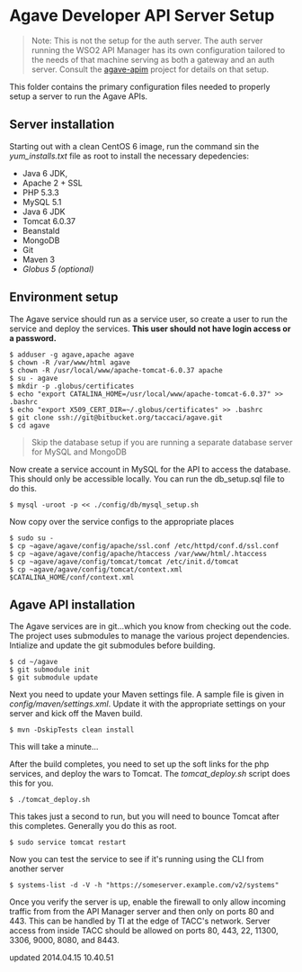 # Agave Developer API Server Setup

> Note: This is not the setup for the auth server. The auth server running the WSO2 API Manager has its own configuration tailored to the needs of that machine serving as both a gateway and an auth server. Consult the [agave-apim](https://bitbucket.org/taccaci/agave-apim) project for details on that setup.

This folder contains the primary configuration files needed to properly setup a server to run the Agave APIs. 


## Server installation

Starting out with a clean CentOS 6 image, run the command sin the *yum_installs.txt* file as root to install the necessary depedencies:

* Java 6 JDK,
* Apache 2 + SSL
* PHP 5.3.3
* MySQL 5.1
* Java 6 JDK 
* Tomcat 6.0.37
* Beanstald
* MongoDB
* Git
* Maven 3
* *Globus 5 (optional)*


## Environment setup

The Agave service should run as a service user, so create a user to run the service and deploy the services. **This user should not have login access or a password.**

	$ adduser -g agave,apache agave
	$ chown -R /var/www/html agave
	$ chown -R /usr/local/www/apache-tomcat-6.0.37 apache
	$ su - agave
	$ mkdir -p .globus/certificates
	$ echo "export CATALINA_HOME=/usr/local/www/apache-tomcat-6.0.37" >> .bashrc
	$ echo "export X509_CERT_DIR=~/.globus/certificates" >> .bashrc
	$ git clone ssh://git@bitbucket.org/taccaci/agave.git
	$ cd agave

> Skip the database setup if you are running a separate database server for MySQL and MongoDB

Now create a service account in MySQL for the API to access the database. This should only be accessible locally. You can run the db_setup.sql file to do this.

	$ mysql -uroot -p << ./config/db/mysql_setup.sh
	
Now copy over the service configs to the appropriate places

	$ sudo su -
	$ cp ~agave/agave/config/apache/ssl.conf /etc/httpd/conf.d/ssl.conf 
	$ cp ~agave/agave/config/apache/htaccess /var/www/html/.htaccess
	$ cp ~agave/agave/config/tomcat/tomcat /etc/init.d/tomcat
	$ cp ~agave/agave/config/tomcat/context.xml $CATALINA_HOME/conf/context.xml
	
## Agave API installation

The Agave services are in git...which you know from checking out the code. The project uses submodules to manage the various project dependencies. Intialize and update the git submodules before building.

	$ cd ~/agave
	$ git submodule init
	$ git submodule update

Next you need to update your Maven settings file. A sample file is given in *config/maven/settings.xml*. Update it with the appropriate settings on your server and kick off the Maven build.

	$ mvn -DskipTests clean install
	
This will take a minute...

After the build completes, you need to set up the soft links for the php services, and deploy the wars to Tomcat. The *tomcat_deploy.sh* script does this for you.

	$ ./tomcat_deploy.sh

This takes just a second to run, but you will need to bounce Tomcat after this completes. Generally you do this as root.

	$ sudo service tomcat restart
	
Now you can test the service to see if it's running using the CLI from another server

	$ systems-list -d -V -h "https://someserver.example.com/v2/systems"
	
Once you verify the server is up, enable the firewall to only allow incoming traffic from from the API Manager server and then only on ports 80 and 443. This can be handled by TI at the edge of TACC's network. Server access from inside TACC should be allowed on ports 80, 443, 22, 11300, 3306, 9000, 8080, and 8443.


updated 2014.04.15 10.40.51
	